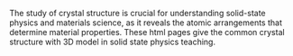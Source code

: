 The study of crystal structure is crucial for understanding solid-state physics and materials science, as it reveals the atomic arrangements that determine material properties. These html pages give the common crystal structure with 3D model in solid state physics teaching. 
